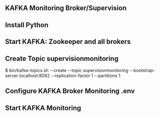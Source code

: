 ## KAFKA Monitoring Broker/Supervision




## Install Python


## Start KAFKA: Zookeeper and all brokers


## Create Topic  supervisionmonitoring
$ bin/kafka-topics.sh --create --topic supervisionmonitoring --bootstrap-server localhost:9092  --replication-factor 1 --partitions 1



## Configure KAFKA Broker Monitoring  .env



##  Start KAFKA Monitoring